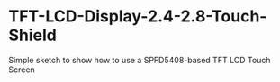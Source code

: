 # TFT-LCD-Display-2.4-2.8-Touch-Shield
Simple sketch to show how to use a SPFD5408-based TFT LCD Touch Screen
